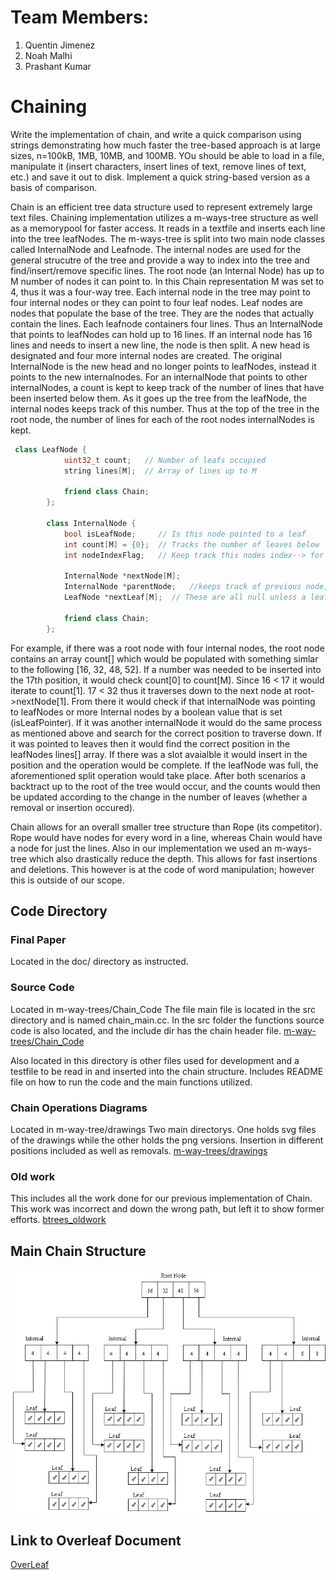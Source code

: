 # Team Members:
1. Quentin Jimenez
2. Noah Malhi
3. Prashant Kumar

# Chaining

Write the implementation of chain, and write a quick comparison using strings demonstrating how much faster the tree-based approach is at large sizes, n=100kB, 1MB, 10MB, and 100MB. YOu should be able to load in a file, manipulate it (insert characters, insert lines of text, remove lines of text, etc.) and save it out to disk. Implement a quick string-based version as a basis of comparison.

Chain is an efficient tree data structure used to represent extremely large text files. Chaining implementation utilizes a m-ways-tree structure as well as a memorypool for faster access. It reads in a textfile and inserts each line into the tree leafNodes. The m-ways-tree is split into two main node classes called InternalNode and Leafnode. The internal nodes are used for the general strucutre of the tree and provide a way to index into the tree and find/insert/remove specific lines. The root node (an Internal Node) has up to M number of nodes it can point to. In this Chain representation M was set to 4, thus it was a four-way tree. Each internal node in the tree may point to four internal nodes or they can point to four leaf nodes. Leaf nodes are nodes that populate the base of the tree. They are the nodes that actually contain the lines. Each leafnode containers four lines. Thus an InternalNode that points to leafNodes can hold up to 16 lines. If an internal node has 16 lines and needs to insert a new line, the node is then split. A new head is designated and four more internal nodes are created. The original InternalNode is the new head and no longer points to leafNodes, instead it points to the new internalnodes. For an internalNode that points to other internalNodes, a count is kept to keep track of the number of lines that have been inserted below them. As it goes up the tree from the leafNode, the internal nodes keeps track of this number. Thus at the top of the tree in the root node, the number of lines for each of the root nodes internalNodes is kept. 

```C++
 class LeafNode {
            uint32_t count;   // Number of leafs occupied
            string lines[M];  // Array of lines up to M

            friend class Chain;
        };

        class InternalNode {
            bool isLeafNode;     // Is this node pointed to a leaf
            int count[M] = {0};  // Tracks the number of leaves below
            int nodeIndexFlag;   // Keep track this nodes index--> for backtrace

            InternalNode *nextNode[M];
            InternalNode *parentNode;   //keeps track of previous node, used to update count
            LeafNode *nextLeaf[M];  // These are all null unless a leaf node

            friend class Chain;
        };
```

For example, if there was a root node with four internal nodes, the root node contains an array count[] which would be populated with something simlar to the following [16, 32, 48, 52]. If a number was needed to be inserted into the 17th position, it would check count[0] to count[M]. Since 16 < 17 it would iterate to count[1]. 17 < 32 thus it traverses down to the next node at root->nextNode[1]. From there it would check if that internalNode was pointing to leafNodes or more Internal nodes by a boolean value that is set (isLeafPointer). If it was another internalNode it would do the same process as mentioned above and search for the correct position to traverse down. If it was pointed to leaves then it would find the correct position in the leafNodes lines[] array. If there was a slot avaialble it would insert in the position and the operation would be complete. If the leafNode was full, the aforementioned split operation would take place. After both scenarios a backtract up to the root of the tree would occur, and the counts would then be updated according to the change in the number of leaves (whether a removal or insertion occured).

Chain allows for an overall smaller tree structure than Rope (its competitor). Rope would have nodes for every word in a line, whereas Chain would have a node for just the lines. Also in our implementation we used an m-ways-tree which also drastically reduce the depth. This allows for fast insertions and deletions. This however is at the code of word manipulation; however this is outside of our scope.

## Code Directory

### Final Paper
Located in the doc/ directory as instructed.

### Source Code
Located in m-way-trees/Chain_Code
The file main file is located in the src directory and is named chain_main.cc. In the src folder the functions source code is also located, and the include dir has the chain header file.
[m-way-trees/Chain_Code]( https://github.com/Quentin-Jimenez/CPE593-Chaining/tree/main/m-wayTrees/Chain_Code )

Also located in this directory is other files used for development and a testfile to be read in and inserted into the chain structure.
Includes README file on how to run the code and the main functions utilized.

### Chain Operations Diagrams
Located in m-way-tree/drawings
Two main directorys. One holds svg files of the drawings while the other holds the png versions.
Insertion in different positions included as well as removals.
[m-way-trees/drawings]( https://github.com/Quentin-Jimenez/CPE593-Chaining/tree/main/m-wayTrees/drawings )

### Old work
This includes all the work done for our previous implementation of Chain. This work was incorrect and down the wrong path, but left it to show former efforts.
[btrees_oldwork]( https://github.com/Quentin-Jimenez/CPE593-Chaining/tree/main/b-trees_oldwork )

## Main Chain Structure
![Alt text](structure1.png?raw=true "Chain Example")

## Link to Overleaf Document
[OverLeaf]( https://www.overleaf.com/project/63619b45345cef2f8b52957e )
